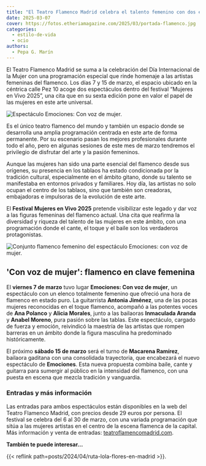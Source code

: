 ```yaml
---
title: "El Teatro Flamenco Madrid celebra el talento femenino con dos espectáculos por el Día de la Mujer"
date: 2025-03-07
cover: https://fotos.etheriamagazine.com/2025/03/portada-flamenco.jpg
categories: 
  - estilo-de-vida
  - ocio
authors: 
  - Pepa G. Marín
---
```


El Teatro Flamenco Madrid se suma a la celebración del Día Internacional de la Mujer con 
una programación especial que rinde homenaje a las artistas femeninas del flamenco. Los 
días 7 y 15 de marzo, el espacio ubicado en la céntrica calle Pez 10 acoge dos 
espectáculos dentro del festival “Mujeres en Vivo 2025”, una cita que en su sexta 
edición pone en valor el papel de las mujeres en este arte universal. 

![Espectáculo Emociones: Con voz de mujer.](https://fotos.etheriamagazine.com/2025/03/teatro-flamenco-madrid.jpg "Espectáculo Emociones: Con voz de mujer. © Pepa García")

Es el único teatro flamenco del mundo y también un espacio donde se desarrolla una 
amplia programación centrada en este arte de forma permanente. Por su escenario pasan 
los mejores profesionales durante todo el año, pero en algunas sesiones de este mes de 
marzo tendremos el privilegio de disfrutar del arte y la pasión femeninos. 

Aunque las mujeres han sido una parte esencial del flamenco desde sus orígenes, su 
presencia en los tablaos ha estado condicionada por la tradición cultural, especialmente 
en el ámbito gitano, donde su talento se manifestaba en entornos privados y familiares. 
Hoy día, las artistas no solo ocupan el centro de los tablaos, sino que también son 
creadoras, embajadoras e impulsoras de la evolución de este arte. 

El **Festival** **Mujeres en Vivo 2025** pretende visibilizar este legado y dar voz a 
las figuras femeninas del flamenco actual. Una cita que reafirma la diversidad y riqueza 
del talento de las mujeres en este ámbito, con una programación donde el cante, el toque 
y el baile son los verdaderos protagonistas. 

![Conjunto flamenco femenino del espectáculo Emociones: con voz de mujer.](https://fotos.etheriamagazine.com/2025/03/grupo-flamenco.jpg "Conjunto flamenco femenino del espectáculo Emociones: con voz de mujer. © Pepa García")

## 'Con voz de mujer': flamenco en clave femenina

El **viernes 7 de marzo** tuvo lugar **Emociones: Con voz de mujer**, un espectáculo con 
un elenco totalmente femenino que ofreció una hora de flamenco en estado puro. La 
guitarrista **Antonia Jiménez**, una de las pocas mujeres reconocidas en el toque 
flamenco, acompañó a las potentes voces de **Ana Polanco** y **Alicia Morales**, junto a 
las bailaoras **Inmaculada Aranda** y **Anabel Moreno**, pura pasión sobre las tablas. 
Este espectáculo, cargado de fuerza y emoción, reivindicó la maestría de las artistas 
que rompen barreras en un ámbito donde la figura masculina ha predominado 
históricamente. 

El próximo **sábado 15 de marzo** será el turno de **Macarena Ramírez**, bailaora 
gaditana con una consolidada trayectoria, que encabezará el nuevo espectáculo de 
**Emociones**. Esta nueva propuesta combina baile, cante y guitarra para sumergir al 
público en la intensidad del flamenco, con una puesta en escena que mezcla tradición y 
vanguardia. 

### Entradas y más información

Las entradas para ambos espectáculos están disponibles en la web del Teatro Flamenco 
Madrid, con precios desde 29 euros por persona. El festival se celebra del 6 al 30 de 
marzo, con una variada programación que sitúa a las mujeres artistas en el centro de la 
escena flamenca de la capital. Más información y venta de entradas: 
[teatroflamencomadrid.com](http://teatroflamencomadrid.com). 

**También te puede interesar...** 

{{< reflink path=posts/2024/04/ruta-lola-flores-en-madrid >}}.
